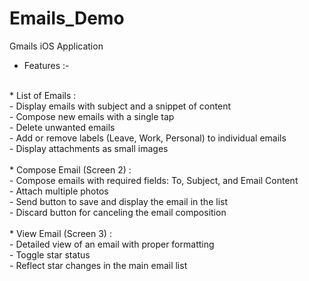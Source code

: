 # Emails_Demo
Gmails iOS Application  <br>
* Features :-  <br>
 <br>
* List of Emails :  <br>
- Display emails with subject and a snippet of content  <br>
- Compose new emails with a single tap  <br>
- Delete unwanted emails  <br>
- Add or remove labels (Leave, Work, Personal) to individual emails  <br>
- Display attachments as small images  <br>
 <br>
* Compose Email (Screen 2) : <br>
- Compose emails with required fields: To, Subject, and Email Content  <br>
- Attach multiple photos  <br>
- Send button to save and display the email in the list  <br>
- Discard button for canceling the email composition  <br>
 <br>
* View Email (Screen 3) :  <br> 
- Detailed view of an email with proper formatting  <br>
- Toggle star status  <br>
- Reflect star changes in the main email list  <br>
